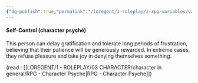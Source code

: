 ```yaml
---
{"dg-publish":true,"permalink":"/loregent/1-roleplay/z-rpg-variables/variables-character/variables-character-psyche/self-control/","noteIcon":""}
---
```


#### Self-Control (character psyché)

This person can delay gratification and tolerate long periods of frustration, believing that their patience will be generously rewarded. In extreme cases, they refuse pleasure and take joy in denying themselves something.

(read : [[LOREGENT/1 - ROLEPLAY/03 CHARACTER/character in general/RPG - Character Psyche\|RPG - Character Psyche]])
